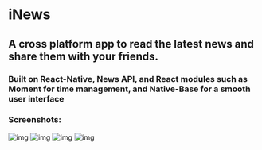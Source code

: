 # iNews

## A cross platform app to read the latest news and share them with your friends.
### Built on React-Native, News API, and React modules such as Moment for time management, and Native-Base for a smooth user interface


### Screenshots:

![img](Images/1.jpg)
![img](Images/2.jpg)
![img](Images/3.jpg)
![img](Images/4.jpg)
